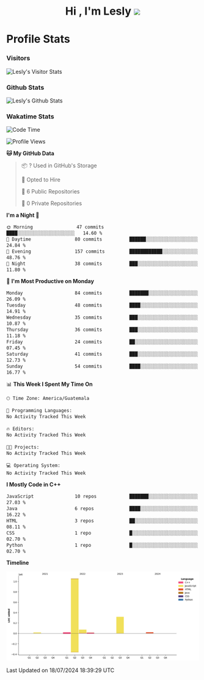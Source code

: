 <h1 align="center">Hi , I'm Lesly <img src="https://media.giphy.com/media/hvRJCLFzcasrR4ia7z/giphy.gif" width="28"></h1>


# Profile Stats

### Visitors
![Lesly's Visitor Stats](https://komarev.com/ghpvc/?username=leslycarrascoj&color=blue&style=for-the-badge&label=VIEWS)

### Github Stats
![Lesly's  Github Stats](https://github-readme-stats.vercel.app/api?username=leslycarrascoj&hide=contribs,issues,stars&count_private=true&include_all_commits=true&show_icons=true&theme=tokyonight)

### Wakatime Stats

<!--START_SECTION:waka-->
![Code Time](http://img.shields.io/badge/Code%20Time-781%20hrs%2033%20mins-blue)

![Profile Views](http://img.shields.io/badge/Profile%20Views-0-blue)

**🐱 My GitHub Data** 

> 📦 ? Used in GitHub's Storage 
 > 
> 💼 Opted to Hire
 > 
> 📜 6 Public Repositories 
 > 
> 🔑 0 Private Repositories 
 > 
**I'm a Night 🦉** 

```text
🌞 Morning                47 commits          ████░░░░░░░░░░░░░░░░░░░░░   14.60 % 
🌆 Daytime                80 commits          ██████░░░░░░░░░░░░░░░░░░░   24.84 % 
🌃 Evening                157 commits         ████████████░░░░░░░░░░░░░   48.76 % 
🌙 Night                  38 commits          ███░░░░░░░░░░░░░░░░░░░░░░   11.80 % 
```
📅 **I'm Most Productive on Monday** 

```text
Monday                   84 commits          ███████░░░░░░░░░░░░░░░░░░   26.09 % 
Tuesday                  48 commits          ████░░░░░░░░░░░░░░░░░░░░░   14.91 % 
Wednesday                35 commits          ███░░░░░░░░░░░░░░░░░░░░░░   10.87 % 
Thursday                 36 commits          ███░░░░░░░░░░░░░░░░░░░░░░   11.18 % 
Friday                   24 commits          ██░░░░░░░░░░░░░░░░░░░░░░░   07.45 % 
Saturday                 41 commits          ███░░░░░░░░░░░░░░░░░░░░░░   12.73 % 
Sunday                   54 commits          ████░░░░░░░░░░░░░░░░░░░░░   16.77 % 
```


📊 **This Week I Spent My Time On** 

```text
🕑︎ Time Zone: America/Guatemala

💬 Programming Languages: 
No Activity Tracked This Week

🔥 Editors: 
No Activity Tracked This Week

🐱‍💻 Projects: 
No Activity Tracked This Week

💻 Operating System: 
No Activity Tracked This Week
```

**I Mostly Code in C++** 

```text
JavaScript               10 repos            ███████░░░░░░░░░░░░░░░░░░   27.03 % 
Java                     6 repos             ████░░░░░░░░░░░░░░░░░░░░░   16.22 % 
HTML                     3 repos             ██░░░░░░░░░░░░░░░░░░░░░░░   08.11 % 
CSS                      1 repo              █░░░░░░░░░░░░░░░░░░░░░░░░   02.70 % 
Python                   1 repo              █░░░░░░░░░░░░░░░░░░░░░░░░   02.70 % 
```



**Timeline**

![Lines of Code chart](https://raw.githubusercontent.com/leslycarrascoj/leslycarrascoj/main/assets/bar_graph.png)


 Last Updated on 18/07/2024 18:39:29 UTC
<!--END_SECTION:waka-->

